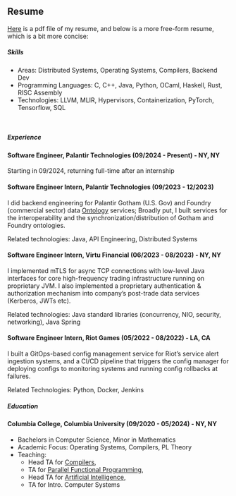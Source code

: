 ## Resume
[Here]("resume/chris_yoon.pdf") is a pdf file of my resume,
and below is a more free-form resume, which is a bit more concise:

##### Skills
- Areas: Distributed Systems, Operating Systems, Compilers, Backend Dev
- Programming Languages: C, C++, Java, Python, OCaml, Haskell, Rust, RISC Assembly
- Technologies: LLVM, MLIR, Hypervisors, Containerization, PyTorch, Tensorflow, SQL

&nbsp;

##### Experience
#### Software Engineer, Palantir Technologies (09/2024 - Present) - NY, NY

Starting in 09/2024, returning full-time after an internship

#### Software Engineer Intern, Palantir Technologies (09/2023 - 12/2023)
I did backend engineering for Palantir Gotham (U.S. Gov) and Foundry (commercial sector) data [Ontology]("https://www.palantir.com/docs/foundry/ontology/overview/") services;
Broadly put, I built services for the interoperability and the synchronization/distribution of Gotham and Foundry ontologies.

Related technologies: Java, API Engineering, Distributed Systems

#### Software Engineer Intern, Virtu Financial (06/2023 - 08/2023) - NY, NY
I implemented mTLS for async TCP connections with low-level Java interfaces for core high-frequency trading infrastructure running on proprietary JVM.
I also implemented a proprietary authentication & authorization mechanism into company’s post-trade data services (Kerberos, JWTs etc).

Related technologies: Java standard libraries (concurrency, NIO, security, networking), Java Spring

#### Software Engineer Intern, Riot Games (05/2022 - 08/2022) - LA, CA
I built a GitOps-based config management service for Riot’s service alert ingestion systems,
and a CI/CD pipeline that triggers the config manager for deploying configs to monitoring systems
and running config rollbacks at failures.

Related Technologies: Python, Docker, Jenkins

##### Education 
#### Columbia College, Columbia University (09/2020 - 05/2024) - NY, NY
- Bachelors in Computer Science, Minor in Mathematics
- Academic Focus: Operating Systems, Compilers, PL Theory
- Teaching: 
  * Head TA for [Compilers]("https://verigu.github.io/4115Spring2024/"),
  * TA for [Parallel Functional Programming]("https://www.cs.columbia.edu/~sedwards/classes/2022/4995-fall/index.html"),
  * Head TA for [Artificial Intelligence]("https://tonydear.com/teaching/coms4701"),
  * TA for Intro. Computer Systems
